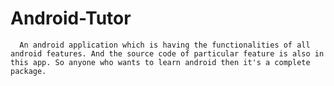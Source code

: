 # Android-Tutor
      An android application which is having the functionalities of all android features. And the source code of particular feature is also in this app. So anyone who wants to learn android then it's a complete package. 
